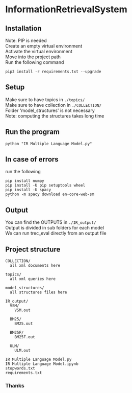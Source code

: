 # InformationRetrievalSystem

## Installation 
Note: PIP is needed  
Create an empty virtual environment  
Activate the virtual environment  
Move into the project path  
Run the following command  

`pip3 install -r requirements.txt --upgrade`

## Setup 
Make sure to have topics in `./topics/`  
Make sure to have collection in `./COLLECTION/`  
Folder 'model_structures' is not necessary  
Note: computing the structures takes long time  

## Run the program 

`python "IR Multiple Language Model.py"` 

## In case of errors 
run the following  

```
pip install numpy
pip install -U pip setuptools wheel
pip install -U spacy
python -m spacy download en-core-web-sm
```

## Output
You can find the OUTPUTS in `./IR_output/`  
Output is divided in sub folders for each model  
We can run trec_eval directly from an output file  

## Project structure
```
COLLECTION/
  all xml documents here
  
topics/
  all xml queries here
  
model_structures/
  all structures files here
  
IR_output/
  VSM/
    VSM.out
    
  BM25/
    BM25.out
    
  BM25F/
    BM25F.out
    
  ULM/
    ULM.out
    
IR Multiple Language Model.py
IR Multiple Language Model.ipynb
stopwords.txt
requirements.txt
```

### Thanks 
